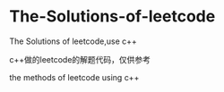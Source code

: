 # The-Solutions-of-leetcode
The Solutions of leetcode,use c++ 

c++做的leetcode的解题代码，仅供参考

the methods of leetcode using c++
